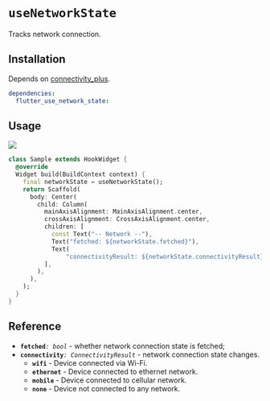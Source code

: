 # `useNetworkState`

Tracks network connection.

## Installation

Depends on [connectivity_plus](https://pub.dev/packages/connectivity_plus).

```yaml
dependencies:
  flutter_use_network_state: 
```

## Usage

[![](https://img.shields.io/badge/demo-%20%20%20%F0%9F%9A%80-green.svg)](https://wasabeef.github.io/flutter_use/#/use-network-state)

```dart
class Sample extends HookWidget {
  @override
  Widget build(BuildContext context) {
    final networkState = useNetworkState();
    return Scaffold(
      body: Center(
        child: Column(
          mainAxisAlignment: MainAxisAlignment.center,
          crossAxisAlignment: CrossAxisAlignment.center,
          children: [
            const Text("-- Network --"),
            Text("fetched: ${networkState.fetched}"),
            Text(
                "connectivityResult: ${networkState.connectivityResult}"),
          ],
        ),
      ),
    );
  }
}
```
## Reference

- **`fetched`**_`: bool`_ - whether network connection state is fetched;
- **`connectivity`**_`: ConnectivityResult`_ - network connection state changes.
  - **`wifi`** - Device connected via Wi-Fi.
  - **`ethernet`** - Device connected to ethernet network.
  - **`mobile`** - Device connected to cellular network.
  - **`none`** - Device not connected to any network.